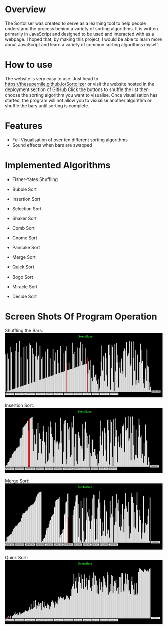 # Overview
The Sortoliser was created to serve as a learning tool to help people understand the process behind a variety of sorting algorithms. It is written primarily in JavaScript and designed to be used and interacted with as a webpage. I hoped that, by making this project, I would be able to learn more about JavaScript and learn a variety of common sorting algorithms myself.

# How to use
The website is very easy to use. Just head to https://thesupernile.github.io/Sortolizer or visit the website hosted in the deployment section of GitHub
Click the buttons to shuffle the list then choose the sorting algorithm you want to visualise. Once visualisation has started, the program will not allow you to visualise another algorithm or shuffle the bars until sorting is complete.

# Features
* Full Visualisation of over ten different sorting algorithms
* Sound effects when bars are swapped

# Implemented Algorithms
* Fisher-Yates Shuffling

* Bubble Sort
* Insertion Sort
* Selection Sort
* Shaker Sort
* Comb Sort
* Gnome Sort
* Pancake Sort

* Merge Sort
* Quick Sort

* Bogo Sort
* Miracle Sort
* Decide Sort

# Screen Shots Of Program Operation

Shuffling the Bars:
![Fisher-Yates Shuffling](ProgramScreenshots/image.png)

Insertion Sort:
![Insertion Sort](ProgramScreenshots/image-1.png)

Merge Sort:
![Merge Sort](ProgramScreenshots/image-2.png)

Quick Sort:
![Quick Sort](ProgramScreenshots/image-3.png)
